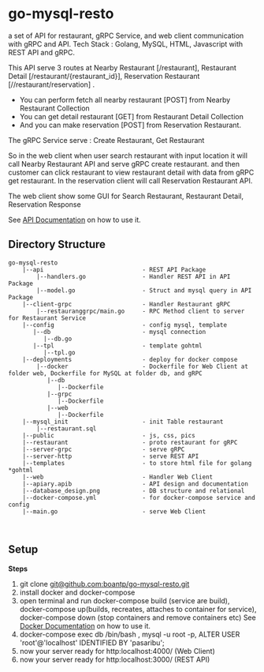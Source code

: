 # go-mysql-resto
a set of API for restaurant, gRPC Service, and web client communication with gRPC and API. Tech Stack : Golang, MySQL, HTML, Javascript with REST API and gRPC.

This API serve 3 routes at Nearby Restaurant [/restaurant], Restaurant Detail [/restaurant/{restaurant_id}], Reservation Restaurant [//restaurant/reservation] .
- You can perform fetch all nearby restaurant [POST] from Nearby Restaurant Collection
- You can get detail restaurant [GET] from Restaurant Detail Collection
- And you can make reservation [POST] from Reservation Restaurant.

The gRPC Service serve : Create Restaurant, Get Restaurant

So in the web client when user search restaurant with input location it will call Nearby Restaurant API and serve gRPC create restaurant. and then customer can click restaurant to view restaurant detail with data from gRPC get restaurant. In the reservation client will call Reservation Restaurant API.

The web client show some GUI for Search Restaurant, Restaurant Detail, Reservation Response

See [API Documentation](https://github.com/boantp/go-mysql-resto/blob/master/apiary.apib) on how to use it.

## Directory Structure
```
go-mysql-resto
    |--api                            - REST API Package
        |--handlers.go                - Handler REST API in API Package
        |--model.go                   - Struct and mysql query in API Package
    |--client-grpc                    - Handler Restaurant gRPC
        |--restauranggrpc/main.go     - RPC Method client to server for Restaurant Service
    |--config                         - config mysql, template
       |--db                          - mysql connection
          |--db.go
       |--tpl                         - template gohtml
          |--tpl.go
    |--deployments                    - deploy for docker compose
        |--docker                     - Dockerfile for Web Client at folder web, Dockerfile for MySQL at folder db, and gRPC
           |--db
              |--Dockerfile
           |--grpc
              |--Dockerfile
           |--web
              |--Dockerfile
    |--mysql_init                     - init Table restaurant
        |--restaurant.sql     
    |--public                         - js, css, pics
    |--restaurant                     - proto restaurant for gRPC
    |--server-grpc                    - serve gRPC
    |--server-http                    - serve REST API
    |--templates                      - to store html file for golang *gohtml
    |--web                            - Handler Web Client
    |--apiary.apib                    - API design and documentation
    |--database_design.png            - DB structure and relational
    |--docker-compose.yml             - for docker-compose service and config
    |--main.go                        - serve Web Client

  
```

## Setup

**Steps**
1. git clone [git@github.com:boantp/go-mysql-resto.git](git@github.com:boantp/go-mysql-resto.git)
2. install docker and docker-compose 
3. open terminal and run docker-compose build (service are build), docker-compose up(builds, recreates, attaches to container for service), docker-compose down (stop containers and remove containers etc) See [Docker Documentation](https://docs.docker.com/compose/reference/build/) on how to use it.
4. docker-compose exec db /bin/bash , mysql -u root -p, ALTER USER 'root'@'localhost' IDENTIFIED BY 'pasaribu';
5. now your server ready for http:localhost:4000/ (Web Client)
6. now your server ready for http:localhost:3000/ (REST API)
